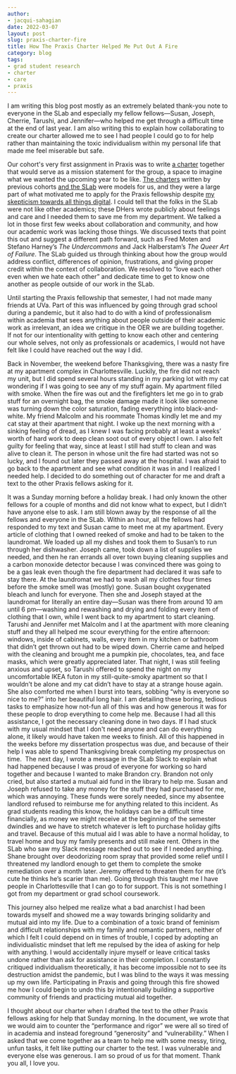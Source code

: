 ```yaml
---
author: 
- jacqui-sahagian
date: 2022-03-07
layout: post
slug: praxis-charter-fire
title: How The Praxis Charter Helped Me Put Out A Fire
category: blog
tags:
- grad student research
- charter
- care
- praxis
---
```


I am writing this blog post mostly as an extremely belated thank-you note to everyone in the SLab and especially my fellow fellows—Susan, Joseph, Cherrie, Tarushi, and Jennifer—who helped me get through a difficult time at the end of last year. I am also writing this to explain how collaborating to create our charter allowed me to see I had people I could go to for help rather than maintaining the toxic individualism within my personal life that made me feel miserable but safe. 

Our cohort's very first assignment in Praxis was to write [a charter](https://praxis.scholarslab.org/charter/charter-2021-2022/) together that would serve as a mission statement for the group, a space to imagine what we wanted the upcoming year to be like. [The charters](https://praxis.scholarslab.org/charter/) written by previous cohorts [and the SLab](https://scholarslab.lib.virginia.edu/charter/) were models for us, and they were a large part of what motivated me to apply for the Praxis fellowship despite [my skepticism towards all things digital](https://scholarslab.lib.virginia.edu/blog/the-romantics-didnt-want-me-to-code/). I could tell that the folks in the SLab were not like other academics; these DHers wrote publicly about feelings and care and I needed them to save me from my department. We talked a lot in those first few weeks about collaboration and community, and how our academic work was lacking those things. We discussed texts that point this out and suggest a different path forward, such as Fred Moten and Stefano Harney’s *The Undercommons* and Jack Halberstam’s *The Queer Art of Failure*. The SLab guided us through thinking about how the group would address conflict, differences of opinion, frustrations, and giving proper credit within the context of collaboration. We resolved to “love each other even when we hate each other” and dedicate time to get to know one another as people outside of our work in the SLab. 

Until starting the Praxis fellowship that semester, I had not made many friends at UVa. Part of this was influenced by going through grad school during a pandemic, but it also had to do with a kind of professionalism within academia that sees anything about people outside of their academic work as irrelevant, an idea we critique in the OER we are building together. If not for our intentionality with getting to know each other and centering our whole selves, not only as professionals or academics, I would not have felt like I could have reached out the way I did.

Back in November, the weekend before Thanksgiving, there was a nasty fire at my apartment complex in Charlottesville. Luckily, the fire did not reach my unit, but I did spend several hours standing in my parking lot with my cat wondering if I was going to see any of my stuff again. My apartment filled with smoke. When the fire was out and the firefighters let me go in to grab stuff for an overnight bag, the smoke damage made it look like someone was turning down the color saturation, fading everything into black-and-white. My friend Malcolm and his roommate Thomas kindly let me and my cat stay at their apartment that night. I woke up the next morning with a sinking feeling of dread, as I knew I was facing probably at least a weeks’ worth of hard work to deep clean soot out of every object I own. I also felt guilty for feeling that way, since at least I still had stuff to clean and was alive to clean it. The person in whose unit the fire had started was not so lucky, and I found out later they passed away at the hospital. I was afraid to go back to the apartment and see what condition it was in and I realized I needed help. I decided to do something out of character for me and draft a text to the other Praxis fellows asking for it. 

It was a Sunday morning before a holiday break. I had only known the other fellows for a couple of months and did not know what to expect, but I didn’t have anyone else to ask. I am still blown away by the response of all the fellows and everyone in the SLab. Within an hour, all the fellows had responded to my text and Susan came to meet me at my apartment. Every article of clothing that I owned reeked of smoke and had to be taken to the laundromat. We loaded up all my dishes and took them to Susan’s to run through her dishwasher. Joseph came, took down a list of supplies we needed, and then he ran errands all over town buying cleaning supplies and a carbon monoxide detector because I was convinced there was going to be a gas leak even though the fire department had declared it was safe to stay there. At the laundromat we had to wash all my clothes four times before the smoke smell was (mostly) gone. Susan bought oxygenated bleach and lunch for everyone. Then she and Joseph stayed at the laundromat for literally an entire day—Susan was there from around 10 am until 6 pm—washing and rewashing and drying and folding every item of clothing that I own, while I went back to my apartment to start cleaning. Tarushi and Jennifer met Malcolm and I at the apartment with more cleaning stuff and they all helped me scour everything for the entire afternoon: windows, inside of cabinets, walls, every item in my kitchen or bathroom that didn’t get thrown out had to be wiped down. Cherrie came and helped with the cleaning and brought me a pumpkin pie, chocolates, tea, and face masks, which were greatly appreciated later. That night, I was still feeling anxious and upset, so Tarushi offered to spend the night on my uncomfortable IKEA futon in my still-quite-smoky apartment so that I wouldn’t be alone and my cat didn’t have to stay at a strange house again. She also comforted me when I burst into tears, sobbing “why is everyone so nice to me?” into her beautiful long hair. I am detailing these boring, tedious tasks to emphasize how not-fun all of this was and how generous it was for these people to drop everything to come help me. Because I had all this assistance, I got the necessary cleaning done in two days. If I had stuck with my usual mindset that I don't need anyone and can do everything alone, it likely would have taken me weeks to finish. All of this happened in the weeks before my dissertation prospectus was due, and because of their help I was able to spend Thanksgiving break completing my prospectus on time.
​
The next day, I wrote a message in the SLab Slack to explain what had happened because I was proud of everyone for working so hard together and because I wanted to make Brandon cry. Brandon not only cried, but also started a mutual aid fund in the library to help me. Susan and Joseph refused to take any money for the stuff they had purchased for me, which was annoying. These funds were sorely needed, since my absentee landlord refused to reimburse me for anything related to this incident. As grad students reading this know, the holidays can be a difficult time financially, as money we might receive at the beginning of the semester dwindles and we have to stretch whatever is left to purchase holiday gifts and travel. Because of this mutual aid I was able to have a normal holiday, to travel home and buy my family presents and still make rent. Others in the SLab who saw my Slack message reached out to see if I needed anything. Shane brought over deodorizing room spray that provided some relief until I threatened my landlord enough to get them to complete the smoke remediation over a month later. Jeremy offered to threaten them for me (it’s cute he thinks he’s scarier than me). Going through this taught me I have people in Charlottesville that I can go to for support. This is not something I got from my department or grad school coursework. 

This journey also helped me realize what a bad anarchist I had been towards myself and showed me a way towards bringing solidarity and mutual aid into my life. Due to a combination of a toxic brand of feminism and difficult relationships with my family and romantic partners, neither of which I felt I could depend on in times of trouble, I coped by adopting an individualistic mindset that left me repulsed by the idea of asking for help with anything. I would accidentally injure myself or leave critical tasks undone rather than ask for assistance in their completion. I constantly critiqued individualism theoretically, it has become impossible not to see its destruction amidst the pandemic, but I was blind to the ways it was messing up my own life. Participating in Praxis and going through this fire showed me how I could begin to undo this by intentionally building a supportive community of friends and practicing mutual aid together. 

I thought about our charter when I drafted the text to the other Praxis fellows asking for help that Sunday morning. In the document, we wrote that we would aim to counter the “performance and rigor” we were all so tired of in academia and instead foreground “generosity” and “vulnerability.” When I asked that we come together as a team to help me with some messy, tiring, unfun tasks, it felt like putting our charter to the test. I was vulnerable and everyone else was generous. I am so proud of us for that moment. Thank you all, I love you. 